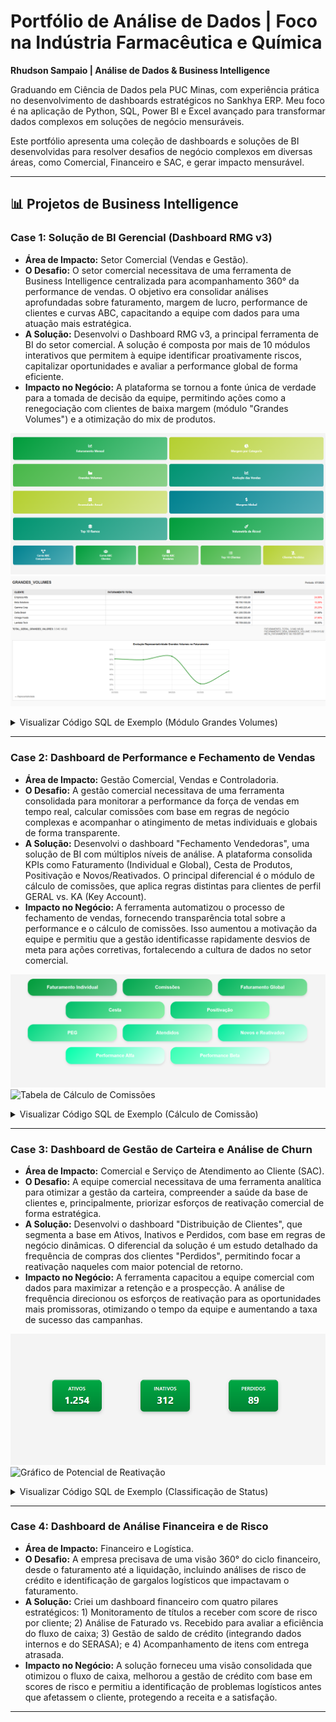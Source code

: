 # Portfólio de Análise de Dados | Foco na Indústria Farmacêutica e Química

**Rhudson Sampaio | Análise de Dados & Business Intelligence**

Graduando em Ciência de Dados pela PUC Minas, com experiência prática no desenvolvimento de dashboards estratégicos no Sankhya ERP. Meu foco é na aplicação de Python, SQL, Power BI e Excel avançado para transformar dados complexos em soluções de negócio mensuráveis.

Este portfólio apresenta uma coleção de dashboards e soluções de BI desenvolvidas para resolver desafios de negócio complexos em diversas áreas, como Comercial, Financeiro e SAC, e gerar impacto mensurável.

---

## 📊 Projetos de Business Intelligence

### Case 1: Solução de BI Gerencial (Dashboard RMG v3)

* **Área de Impacto:** Setor Comercial (Vendas e Gestão).
* **O Desafio:** O setor comercial necessitava de uma ferramenta de Business Intelligence centralizada para acompanhamento 360° da performance de vendas. O objetivo era consolidar análises aprofundadas sobre faturamento, margem de lucro, performance de clientes e curvas ABC, capacitando a equipe com dados para uma atuação mais estratégica.
* **A Solução:** Desenvolvi o Dashboard RMG v3, a principal ferramenta de BI do setor comercial. A solução é composta por mais de 10 módulos interativos que permitem à equipe identificar proativamente riscos, capitalizar oportunidades e avaliar a performance global de forma eficiente.
* **Impacto no Negócio:** A plataforma se tornou a fonte única de verdade para a tomada de decisão da equipe, permitindo ações como a renegociação com clientes de baixa margem (módulo "Grandes Volumes") e a otimização do mix de produtos.

![Menu Principal do Dashboard RMG](images/Menu%20RMG.png)
![Dashboard de Análise de Grandes Volumes](images/Grandes%20Volumes.png)

<details>
<summary>Visualizar Código SQL de Exemplo (Módulo Grandes Volumes)</summary>

```sql
-- Lógica para identificar clientes de alto volume e baixa rentabilidade
-- NOTA: Nomes de tabelas e campos foram genericizados para proteger a confidencialidade.
SELECT
    par.ID_CLIENTE,
    par.NOME_CLIENTE,
    -- Faturamento Líquido (Vendas - Devoluções)
    SUM(
        CASE
            WHEN cab.TIPO_OPERACAO IN ('VENDA_FATURADA', 'VENDA_SIMPLES') THEN cab.VALOR_NOTA
            WHEN cab.TIPO_OPERACAO = 'DEVOLUCAO_VENDA' THEN -cab.VALOR_NOTA
            ELSE 0
        END
    ) AS FATURAMENTO_TOTAL,
    -- Custo Total de Reposição dos Produtos Vendidos
    SUM(ite.QUANTIDADE * NVL(cust.CUSTO_REPOSICAO, 0)) AS CUSTO_TOTAL,
    -- Cálculo da Margem Percentual
    ROUND(
        (
            SUM(
                CASE
                    WHEN cab.TIPO_OPERACAO IN ('VENDA_FATURADA', 'VENDA_SIMPLES') THEN cab.VALOR_NOTA
                    ELSE -cab.VALOR_NOTA
                END
            ) - SUM(ite.QUANTIDADE * NVL(cust.CUSTO_REPOSICAO, 0))
        ) / NULLIF(
            SUM(
                CASE
                    WHEN cab.TIPO_OPERACAO IN ('VENDA_FATURADA', 'VENDA_SIMPLES') THEN cab.VALOR_NOTA
                    ELSE -cab.VALOR_NOTA
                END
            ),
            0
        ) * 100,
        2
    ) AS MARGEM_PERCENTUAL
FROM
    FAT_NOTAS_CABECALHO cab
    JOIN FAT_NOTAS_ITENS ite ON ite.ID_NOTA = cab.ID_NOTA
    JOIN CAD_PARCEIROS par ON par.ID_PARCEIRO = cab.ID_PARCEIRO
    JOIN EST_CUSTOS_PRODUTO cust ON cust.ID_PRODUTO = ite.ID_PRODUTO
WHERE
    cab.DATA_FATURAMENTO BETWEEN :DATA_INICIAL AND :DATA_FINAL
    AND cab.STATUS_NOTA = 'APROVADA'
GROUP BY
    par.ID_CLIENTE,
    par.NOME_CLIENTE
-- Filtro estratégico para encontrar os casos críticos
HAVING
    ROUND(
        (
            SUM(
                CASE
                    WHEN cab.TIPO_OPERACAO IN ('VENDA_FATURADA', 'VENDA_SIMPLES') THEN cab.VALOR_NOTA
                    ELSE -cab.VALOR_NOTA
                END
            ) - SUM(ite.QUANTIDADE * NVL(cust.CUSTO_REPOSICAO, 0))
        ) / NULLIF(
            SUM(
                CASE
                    WHEN cab.TIPO_OPERACAO IN ('VENDA_FATURADA', 'VENDA_SIMPLES') THEN cab.VALOR_NOTA
                    ELSE -cab.VALOR_NOTA
                END
            ),
            0
        ) * 100,
        2
    ) <= 30
ORDER BY
    FATURAMENTO_TOTAL DESC;
```
</details>

---

### Case 2: Dashboard de Performance e Fechamento de Vendas

* **Área de Impacto:** Gestão Comercial, Vendas e Controladoria.
* **O Desafio:** A gestão comercial necessitava de uma ferramenta consolidada para monitorar a performance da força de vendas em tempo real, calcular comissões com base em regras de negócio complexas e acompanhar o atingimento de metas individuais e globais de forma transparente.
* **A Solução:** Desenvolvi o dashboard "Fechamento Vendedoras", uma solução de BI com múltiplos níveis de análise. A plataforma consolida KPIs como Faturamento (Individual e Global), Cesta de Produtos, Positivação e Novos/Reativados. O principal diferencial é o módulo de cálculo de comissões, que aplica regras distintas para clientes de perfil GERAL vs. KA (Key Account).
* **Impacto no Negócio:** A ferramenta automatizou o processo de fechamento de vendas, fornecendo transparência total sobre a performance e o cálculo de comissões. Isso aumentou a motivação da equipe e permitiu que a gestão identificasse rapidamente desvios de meta para ações corretivas, fortalecendo a cultura de dados no setor comercial.

![Menu do Dashboard de Fechamento de Vendedoras](images/Menu%20Fechamento%20Vendedoras.png)
![Tabela de Cálculo de Comissões](images/Comiss%C3%B5es.png)

<details>
<summary>Visualizar Código SQL de Exemplo (Cálculo de Comissão)</summary>

```sql
-- Lógica para cálculo de comissão por perfil de cliente (GERAL vs KA)
-- NOTA: Nomes de tabelas e campos foram genericizados para proteger a confidencialidade.
SELECT
    v.NOME_VENDEDORA AS COLABORADOR,
    p.PERFIL_CLIENTE, -- 'GERAL' ou 'KA'
    SUM(
        CASE
            WHEN c.TIPO_OPERACAO LIKE 'VENDA%' THEN c.VALOR_NOTA
            WHEN c.TIPO_OPERACAO LIKE 'DEVOLUCAO%' THEN -c.VALOR_NOTA
        END
    ) AS FATURAMENTO_LIQUIDO,
    MAX(meta.VALOR_META) AS META,
    -- Lógica de Faixas de Comissão
    CASE
        WHEN p.PERFIL_CLIENTE = 'GERAL' THEN
            CASE
                WHEN (SUM(c.VALOR_NOTA_LIQUIDA) / MAX(meta.VALOR_META)) BETWEEN 1.00 AND 1.09 THEN 0.02 -- 2%
                WHEN (SUM(c.VALOR_NOTA_LIQUIDA) / MAX(meta.VALOR_META)) >= 1.10 THEN 0.03 -- 3%
                ELSE 0
            END
        WHEN p.PERFIL_CLIENTE = 'KA' THEN
            CASE
                WHEN (SUM(c.VALOR_NOTA_LIQUIDA) / MAX(meta.VALOR_META)) BETWEEN 1.00 AND 1.09 THEN 0.015 -- 1.5%
                WHEN (SUM(c.VALOR_NOTA_LIQUIDA) / MAX(meta.VALOR_META)) >= 1.10 THEN 0.025 -- 2.5%
                ELSE 0
            END
    END AS PERCENTUAL_COMISSAO
FROM
    FAT_NOTAS_CABECALHO c
    JOIN CAD_VENDEDORES v ON v.ID_VENDEDOR = c.ID_VENDEDOR
    JOIN CAD_PARCEIROS p ON p.ID_PARCEIRO = c.ID_PARCEIRO
    JOIN PLAN_METAS meta ON meta.ID_VENDEDOR = v.ID_VENDEDOR AND meta.MES_ANO = TO_CHAR(c.DATA_FATURAMENTO, 'YYYY-MM')
WHERE
    c.DATA_FATURAMENTO BETWEEN :DATA_INICIAL AND :DATA_FINAL
    AND c.STATUS_NOTA = 'APROVADA'
GROUP BY
    v.NOME_VENDEDORA,
    p.PERFIL_CLIENTE;
```
</details>

---

### Case 3: Dashboard de Gestão de Carteira e Análise de Churn

* **Área de Impacto:** Comercial e Serviço de Atendimento ao Cliente (SAC).
* **O Desafio:** A equipe comercial necessitava de uma ferramenta analítica para otimizar a gestão da carteira, compreender a saúde da base de clientes e, principalmente, priorizar esforços de reativação comercial de forma estratégica.
* **A Solução:** Desenvolvi o dashboard "Distribuição de Clientes", que segmenta a base em Ativos, Inativos e Perdidos, com base em regras de negócio dinâmicas. O diferencial da solução é um estudo detalhado da frequência de compras dos clientes "Perdidos", permitindo focar a reativação naqueles com maior potencial de retorno.
* **Impacto no Negócio:** A ferramenta capacitou a equipe comercial com dados para maximizar a retenção e a prospecção. A análise de frequência direcionou os esforços de reativação para as oportunidades mais promissoras, otimizando o tempo da equipe e aumentando a taxa de sucesso das campanhas.

![Indicadores de Resumo da Carteira](images/Indicadores%20Carteira.png)
![Gráfico de Potencial de Reativação](images/Clientes%20Perdidos%20por%20Frequ%C3%AAncia.png)

<details>
<summary>Visualizar Código SQL de Exemplo (Classificação de Status)</summary>

```sql
-- Lógica para classificação de status do cliente (Ativo, Inativo, Perdido)
-- NOTA: Nomes de tabelas e campos foram genericizados para proteger a confidencialidade.
SELECT
    PAR.ID_CLIENTE,
    PAR.NOME_CLIENTE,
    ULT.ULTIMA_COMPRA,
    -- Classificação dinâmica com base na data da última compra e no ciclo de vendas atual
    CASE
        WHEN ULT.ULTIMA_COMPRA IS NULL THEN 'PERDIDO'
        WHEN ULT.COMPROU_NO_CICLO = 1 THEN 'ATIVO'
        WHEN ULT.ULTIMA_COMPRA >= ADD_MONTHS(:DATA_INICIAL_CICLO, -4) THEN 'ATIVO'
        WHEN ULT.ULTIMA_COMPRA BETWEEN ADD_MONTHS(:DATA_INICIAL_CICLO, -6) AND ADD_MONTHS(:DATA_INICIAL_CICLO, -4) THEN 'INATIVO'
        ELSE 'PERDIDO'
    END AS STATUS_CLIENTE
FROM
    CAD_PARCEIROS PAR
    LEFT JOIN (
        -- Subconsulta para encontrar a data da última compra de cada cliente
        SELECT
            C.ID_PARCEIRO,
            MAX(C.DATA_FATURAMENTO) AS ULTIMA_COMPRA,
            MAX(CASE WHEN C.DATA_FATURAMENTO >= :DATA_INICIAL_CICLO THEN 1 ELSE 0 END) AS COMPROU_NO_CICLO
        FROM FAT_NOTAS_CABECALHO C
        WHERE C.TIPO_OPERACAO LIKE 'VENDA%' AND C.STATUS_NOTA = 'APROVADA'
        GROUP BY C.ID_PARCEIRO
    ) ULT ON ULT.ID_PARCEIRO = PAR.ID_PARCEIRO
WHERE
    PAR.TIPO_CLIENTE = 'ATIVO';
```
</details>

---

### Case 4: Dashboard de Análise Financeira e de Risco

* **Área de Impacto:** Financeiro e Logística.
* **O Desafio:** A empresa precisava de uma visão 360° do ciclo financeiro, desde o faturamento até a liquidação, incluindo análises de risco de crédito e identificação de gargalos logísticos que impactavam o faturamento.
* **A Solução:** Criei um dashboard financeiro com quatro pilares estratégicos: 1) Monitoramento de títulos a receber com score de risco por cliente; 2) Análise de Faturado vs. Recebido para avaliar a eficiência do fluxo de caixa; 3) Gestão de saldo de crédito (integrando dados internos e do SERASA); e 4) Acompanhamento de itens com entrega atrasada.
* **Impacto no Negócio:** A solução forneceu uma visão consolidada que otimizou o fluxo de caixa, melhorou a gestão de crédito com base em scores de risco e permitiu a identificação de problemas logísticos antes que afetassem o cliente, protegendo a receita e a satisfação.

<!-- 
![Dashboard de Análise Financeira](images/case-financeiro.png) 
-->

---
